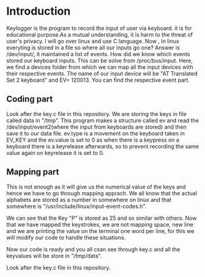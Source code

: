 # Introduction

Keylogger is the program to record the input of user via keyboard. it is for educational purpose.As a mutual understanding, it is harm to the threat of user's privacy.
I will go over linux and use C language.
Now , In linux everyting is stored in a file so where all our inputs go one?
Answer is /dev/input/, it maintained a list of events.
How did we know which events stored our keyboard inputs. This can be solve from /proc/bus/input. Here, we find a devices folder from which we can map all the input devices with their respective events. The name of our input device will be "AT Translated Set 2 keyboard" and EV= 120013. You can find the respective event part.

## Coding part
Look after the key.c file in this repository. We are storing the keys in file called data in "/tmp". This program makes a structure called ev and read the /dev/input/event2(where the input from keyboards are stored) and then save it to our data file. ev.type is a movement on the keyboard taken in EV_KEY and the ev.value is set to 0 as when there is a keypress on a keyboard there is a keyrelease afterwards, so to prevent recording the same value again on keyrelease it is set to 0.

## Mapping part

This is not enough as it will give us the numerical value of the keys and hence we have to go through mapping apprach. We all know that the actual alphabets are stored as a number in somewhere on linux and that somewhere is "/usr/include/linux/input-event-codes.h". 

We can see that the Key "P" is stored as 25 and so similar with others. Now that we have mapped the keystrokes, we are not mapping space, new line and we are printing the value on the terminal one word per line, for this we will modify our code to handle these situations.

Now our code is ready and you all csan see through key.c and all the keyvalues will be store in "/tmp/data".

Look after the key.c file in this repository.
